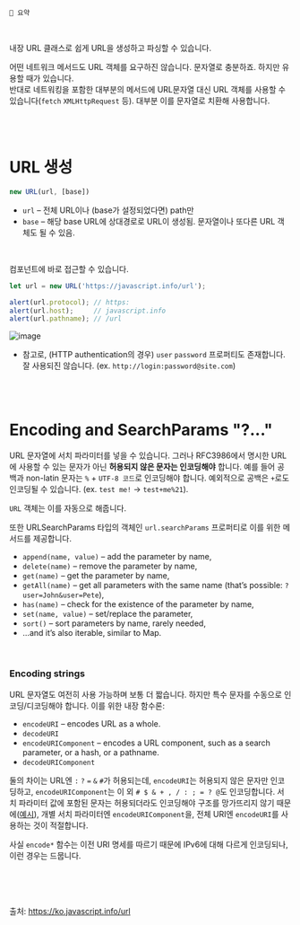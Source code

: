 ```
📍 요약
```
<br>

내장 URL 클래스로 쉽게 URL을 생성하고 파싱할 수 있습니다.

어떤 네트워크 메서드도 URL 객체를 요구하진 않습니다. 문자열로 충분하죠. 하지만 유용할 때가 있습니다.<br>
반대로 네트워킹을 포함한 대부분의 메서드에 URL문자열 대신 URL 객체를 사용할 수 있습니다(`fetch` `XMLHttpRequest` 등). 대부분 이를 문자열로 치환해 사용합니다.

<br><br>

# URL 생성

```js
new URL(url, [base])
```

- `url` – 전체 URL이나 (base가 설정되었다면) path만
- `base` – 해당 base URL에 상대경로로 URL이 생성됨. 문자열이나 또다른 URL 객체도 될 수 있음.

<br>

컴포넌트에 바로 접근할 수 있습니다.

```js
let url = new URL('https://javascript.info/url');

alert(url.protocol); // https:
alert(url.host);     // javascript.info
alert(url.pathname); // /url
```

![image](https://user-images.githubusercontent.com/65887537/210291725-c58ee939-b80a-47b7-ae94-6176bb27683d.png)

- 참고로, (HTTP authentication의 경우) `user` `password` 프로퍼티도 존재합니다. 잘 사용되진 않습니다. (ex. `http://login:password@site.com`)

<br><br>

# Encoding and SearchParams "?..."

URL 문자열에 서치 파라미터를 넣을 수 있습니다. 그러나 RFC3986에서 명시한 URL에 사용할 수 있는 문자가 아닌 **허용되지 않은 문자는 인코딩해야** 합니다. 예를 들어 공백과 non-latin 문자는 `%` + `UTF-8 코드`로 인코딩해야 합니다. 예외적으로 공백은 `+`로도 인코딩될 수 있습니다. (ex. `test me!` -> `test+me%21`).

`URL` 객체는 이를 자동으로 해줍니다.

또한 URLSearchParams 타입의 객체인 `url.searchParams` 프로퍼티로 이를 위한 메서드를 제공합니다.

- `append(name, value)` – add the parameter by name,
- `delete(name)` – remove the parameter by name,
- `get(name)` – get the parameter by name,
- `getAll(name)` – get all parameters with the same name (that’s possible: `?user=John&user=Pete`),
- `has(name)` – check for the existence of the parameter by name,
- `set(name, value)` – set/replace the parameter,
- `sort()` – sort parameters by name, rarely needed,
- …and it’s also iterable, similar to Map.

<br>

### Encoding strings

URL 문자열도 여전히 사용 가능하며 보통 더 짧습니다. 하지만 특수 문자를 수동으로 인코딩/디코딩해야 합니다. 이를 위한 내장 함수론:

- `encodeURI` – encodes URL as a whole.
- `decodeURI`
- `encodeURIComponent` – encodes a URL component, such as a search parameter, or a hash, or a pathname.
- `decodeURIComponent`

둘의 차이는 URL엔 `:` `?` `=` `&` `#`가 허용되는데, `encodeURI`는 허용되지 않은 문자만 인코딩하고, `encodeURIComponent`는 이 외 `# $ & + , / : ; = ? @`도 인코딩합니다. 서치 파라미터 값에 포함된 문자는 허용되더라도 인코딩해야 구조를 망가뜨리지 않기 때문에([예시](https://ko.javascript.info/url#:~:text=%E2%80%A6While%20for%20URL,q%3DRock%26Roll)), 개별 서치 파라미터엔 `encodeURIComponent`을, 전체 URI엔 `encodeURI`를 사용하는 것이 적절합니다.

사실 `encode*` 함수는 이전 URI 명세를 따르기 때문에 IPv6에 대해 다르게 인코딩되나, 이런 경우는 드뭅니다.

<br><br><br>

출처: https://ko.javascript.info/url
